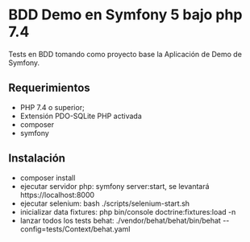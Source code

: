 BDD Demo en Symfony 5 bajo php 7.4
==================================

Tests en BDD tomando como proyecto base la Aplicación de Demo de Symfony.


Requerimientos
------------

  * PHP 7.4 o superior;
  * Extensión PDO-SQLite PHP activada
  * composer
  * symfony

Instalación
------------

  * composer install
  * ejecutar servidor php: symfony server:start, se levantará https://localhost:8000
  * ejecutar selenium: bash ./scripts/selenium-start.sh
  * inicializar data fixtures: php bin/console doctrine:fixtures:load -n 
  * lanzar todos los tests behat: ./vendor/behat/behat/bin/behat --config=tests/Context/behat.yaml
